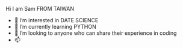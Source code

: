 Hi  I am Sam FROM TAIWAN 
- 👀 I’m interested in DATE SCIENCE 
- 🌱 I’m currently learning PYTHON 
- 💞️ I’m looking to anyone who can share their experience in coding
- 📫 
  

<!---
Yang0930455/Yang0930455 is a ✨ special ✨ repository because its `README.md` (this file) appears on your GitHub profile.
You can click the Preview link to take a look at your changes.
--->
